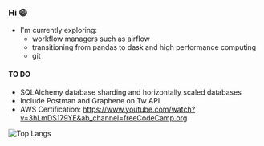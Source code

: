 ### Hi 😄
- I'm currently exploring:
  -  workflow managers such as airflow
  -  transitioning from pandas to dask and high performance computing
  -  git

#### TO DO
- SQLAlchemy database sharding and horizontally scaled databases
- Include Postman and Graphene on Tw API
- AWS Certification: https://www.youtube.com/watch?v=3hLmDS179YE&ab_channel=freeCodeCamp.org

![Top Langs](https://github-readme-stats.vercel.app/api/top-langs/?username=lmao420blazeit&layout=compact)

<!--
**lmao420blazeit/lmao420blazeit** is a ✨ _special_ ✨ repository because its `README.md` (this file) appears on your GitHub profile.

Here are some ideas to get you started:

- 🔭 I’m currently working on ...
- 🌱 I’m currently learning ...
- 👯 I’m looking to collaborate on ...
- 🤔 I’m looking for help with ...
- 💬 Ask me about ...
- 📫 How to reach me: ...
- 😄 Pronouns: ...
- ⚡ Fun fact: ...
-->

